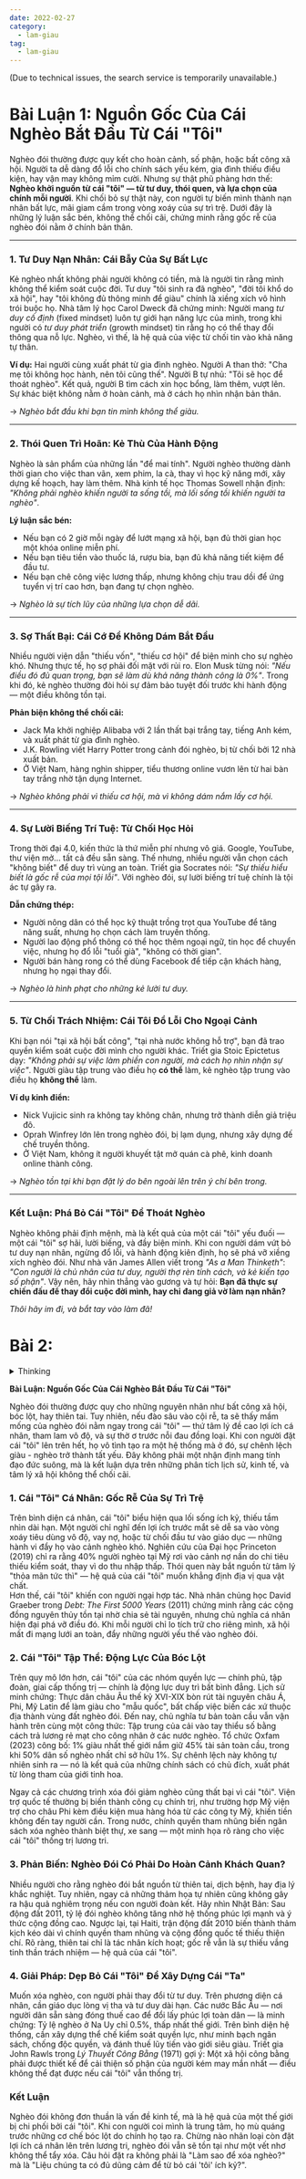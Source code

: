 ```yaml
---
date: 2022-02-27
category:
  - lam-giau
tag:
  - lam-giau
---
```


(Due to technical issues, the search service is temporarily unavailable.)

# **Bài Luận 1: Nguồn Gốc Của Cái Nghèo Bắt Đầu Từ Cái "Tôi"**

Nghèo đói thường được quy kết cho hoàn cảnh, số phận, hoặc bất công xã hội. Người ta dễ dàng đổ lỗi cho chính sách yếu kém, gia đình thiếu điều kiện, hay vận may không mỉm cười. Nhưng sự thật phũ phàng hơn thế: **Nghèo khởi nguồn từ cái "tôi" — từ tư duy, thói quen, và lựa chọn của chính mỗi người**. Khi chối bỏ sự thật này, con người tự biến mình thành nạn nhân bất lực, mãi giam cầm trong vòng xoáy của sự trì trệ. Dưới đây là những lý luận sắc bén, không thể chối cãi, chứng minh rằng gốc rễ của nghèo đói nằm ở chính bản thân.

---

### **1. Tư Duy Nạn Nhân: Cái Bẫy Của Sự Bất Lực**

Kẻ nghèo nhất không phải người không có tiền, mà là người tin rằng mình không thể kiểm soát cuộc đời. Tư duy "tôi sinh ra đã nghèo", "đời tôi khổ do xã hội", hay "tôi không đủ thông minh để giàu" chính là xiềng xích vô hình trói buộc họ. Nhà tâm lý học Carol Dweck đã chứng minh: Người mang _tư duy cố định_ (fixed mindset) luôn tự giới hạn năng lực của mình, trong khi người có _tư duy phát triển_ (growth mindset) tin rằng họ có thể thay đổi thông qua nỗ lực. Nghèo, vì thế, là hệ quả của việc từ chối tin vào khả năng tự thân.

**Ví dụ:** Hai người cùng xuất phát từ gia đình nghèo. Người A than thở: "Cha mẹ tôi không học hành, nên tôi cũng thế". Người B tự nhủ: "Tôi sẽ học để thoát nghèo". Kết quả, người B tìm cách xin học bổng, làm thêm, vượt lên. Sự khác biệt không nằm ở hoàn cảnh, mà ở cách họ nhìn nhận bản thân.

→ _Nghèo bắt đầu khi bạn tin mình không thể giàu._

---

### **2. Thói Quen Trì Hoãn: Kẻ Thù Của Hành Động**

Nghèo là sản phẩm của những lần "để mai tính". Người nghèo thường dành thời gian cho việc than vãn, xem phim, la cà, thay vì học kỹ năng mới, xây dựng kế hoạch, hay làm thêm. Nhà kinh tế học Thomas Sowell nhận định: _"Không phải nghèo khiến người ta sống tồi, mà lối sống tồi khiến người ta nghèo"_.

**Lý luận sắc bén:**

- Nếu bạn có 2 giờ mỗi ngày để lướt mạng xã hội, bạn đủ thời gian học một khóa online miễn phí.
- Nếu bạn tiêu tiền vào thuốc lá, rượu bia, bạn đủ khả năng tiết kiệm để đầu tư.
- Nếu bạn chê công việc lương thấp, nhưng không chịu trau dồi để ứng tuyển vị trí cao hơn, bạn đang tự chọn nghèo.

→ _Nghèo là sự tích lũy của những lựa chọn dễ dãi._

---

### **3. Sợ Thất Bại: Cái Cớ Để Không Dám Bắt Đầu**

Nhiều người viện dẫn "thiếu vốn", "thiếu cơ hội" để biện minh cho sự nghèo khó. Nhưng thực tế, họ sợ phải đối mặt với rủi ro. Elon Musk từng nói: _"Nếu điều đó đủ quan trọng, bạn sẽ làm dù khả năng thành công là 0%"_. Trong khi đó, kẻ nghèo thường đòi hỏi sự đảm bảo tuyệt đối trước khi hành động — một điều không tồn tại.

**Phản biện không thể chối cãi:**

- Jack Ma khởi nghiệp Alibaba với 2 lần thất bại trắng tay, tiếng Anh kém, và xuất phát từ gia đình nghèo.
- J.K. Rowling viết Harry Potter trong cảnh đói nghèo, bị từ chối bởi 12 nhà xuất bản.
- Ở Việt Nam, hàng nghìn shipper, tiểu thương online vươn lên từ hai bàn tay trắng nhờ tận dụng Internet.

→ _Nghèo không phải vì thiếu cơ hội, mà vì không dám nắm lấy cơ hội._

---

### **4. Sự Lười Biếng Trí Tuệ: Từ Chối Học Hỏi**

Trong thời đại 4.0, kiến thức là thứ miễn phí nhưng vô giá. Google, YouTube, thư viện mở… tất cả đều sẵn sàng. Thế nhưng, nhiều người vẫn chọn cách "không biết" để duy trì vùng an toàn. Triết gia Socrates nói: _"Sự thiếu hiểu biết là gốc rễ của mọi tội lỗi"_. Với nghèo đói, sự lười biếng trí tuệ chính là tội ác tự gây ra.

**Dẫn chứng thép:**

- Người nông dân có thể học kỹ thuật trồng trọt qua YouTube để tăng năng suất, nhưng họ chọn cách làm truyền thống.
- Người lao động phổ thông có thể học thêm ngoại ngữ, tin học để chuyển việc, nhưng họ đổ lỗi "tuổi già", "không có thời gian".
- Người bán hàng rong có thể dùng Facebook để tiếp cận khách hàng, nhưng họ ngại thay đổi.

→ _Nghèo là hình phạt cho những kẻ lười tư duy._

---

### **5. Từ Chối Trách Nhiệm: Cái Tôi Đổ Lỗi Cho Ngoại Cảnh**

Khi bạn nói "tại xã hội bất công", "tại nhà nước không hỗ trợ", bạn đã trao quyền kiểm soát cuộc đời mình cho người khác. Triết gia Stoic Epictetus dạy: _"Không phải sự việc làm phiền con người, mà cách họ nhìn nhận sự việc"_. Người giàu tập trung vào điều họ **có thể** làm, kẻ nghèo tập trung vào điều họ **không thể** làm.

**Ví dụ kinh điển:**

- Nick Vujicic sinh ra không tay không chân, nhưng trở thành diễn giả triệu đô.
- Oprah Winfrey lớn lên trong nghèo đói, bị lạm dụng, nhưng xây dựng đế chế truyền thông.
- Ở Việt Nam, không ít người khuyết tật mở quán cà phê, kinh doanh online thành công.

→ _Nghèo tồn tại khi bạn đặt lý do bên ngoài lên trên ý chí bên trong._

---

### **Kết Luận: Phá Bỏ Cái "Tôi" Để Thoát Nghèo**

Nghèo không phải định mệnh, mà là kết quả của một cái "tôi" yếu đuối — một cái "tôi" sợ hãi, lười biếng, và đầy biện minh. Khi con người dám vứt bỏ tư duy nạn nhân, ngừng đổ lỗi, và hành động kiên định, họ sẽ phá vỡ xiềng xích nghèo đói. Như nhà văn James Allen viết trong _"As a Man Thinketh"_: _"Con người là chủ nhân của tư duy, người thợ rèn tính cách, và kẻ kiến tạo số phận"_. Vậy nên, hãy nhìn thẳng vào gương và tự hỏi: **Bạn đã thực sự chiến đấu để thay đổi cuộc đời mình, hay chỉ đang giả vờ làm nạn nhân?**

_Thôi hãy im đi, và bắt tay vào làm đã!_

# Bài 2:

<details>
 <summary>Thinking</summary>

Okay, so I need to write an essay arguing that the origin of poverty stems from the "self" or the ego. The user wants a sharp, irrefutable argument. Let me start by unpacking this idea.

First, what does it mean that poverty starts from the "self"? Maybe it's about individualism, selfishness, or prioritizing personal gain over communal well-being. But how does that lead to poverty? If everyone is focused on themselves, maybe they don't support each other, leading to inequality. Or perhaps the ego drives greed, which causes exploitation and unequal distribution of resources.

I should consider different angles. Maybe historical examples where individual greed led to systemic issues, like colonialism or capitalism where the pursuit of wealth for a few creates poverty for many. Also, psychological aspects: if people are too self-centered, they might not invest in community development, education, or social safety nets, which can reduce poverty.

But wait, isn't poverty also structural? Like systemic issues, government policies, lack of access to resources. How to reconcile that with the ego argument? Maybe the root cause of those structures is human ego. Those in power make policies that benefit themselves, maintaining poverty for others. So the ego of the powerful perpetuates systems that keep others poor.

Also, on an individual level, if someone's ego makes them refuse help or not cooperate with others, they might stay in poverty. But that's more individual behavior, but the essay might need to connect individual ego to larger societal issues.

Possible structure: introduction stating the thesis. Then sections on how ego in individuals leads to personal poverty (like poor financial decisions, lack of collaboration), and how collective ego (of groups, nations, corporations) creates systemic poverty through exploitation, inequality, etc. Then counterarguments: some might say poverty is due to external factors, but rebuttal that those factors are human-made, rooted in ego. Conclusion reinforcing the point.

Sources or examples needed. Historical examples: colonization, where European nations exploited others for their own gain. Modern examples: corporate greed leading to low wages, environmental degradation affecting poor communities. Philosophical references: maybe Adam Smith's self-interest, but how it can go too far. Or Rousseau on inequality stemming from private property and egoistic behaviors.

Possible quotes: "The love of money is the root of all evil," but connect it to ego. Buddhist teachings on desire and suffering. Maybe Marx on class struggle driven by bourgeois ego.

Need to make the argument tight. Each paragraph should build on the previous, showing how ego at different levels creates and sustains poverty. Use logical flow: individual ego → societal structures → systemic poverty. Show that without addressing the root cause (ego), poverty can't be eradicated.

Potential counterarguments to address: natural disasters, lack of resources. But argue that responses to these (aid, resource distribution) are hindered by ego. Countries hoarding resources, corruption in aid distribution, etc.

Also, distinguish between healthy self-interest and destructive ego. The latter being the problem. Maybe mention that some level of self-care is necessary, but when it becomes excessive, it harms others.

Conclusion: To eliminate poverty, need to cultivate empathy, communal values, and systemic changes that check egoistic tendencies. Policies that prioritize collective good over individual gain.

Now, check for logical consistency. Does each point support the thesis? Are the examples relevant? Are counterarguments adequately addressed?

Need to ensure the argument is compelling and hard to refute. Use strong evidence and logical connections. Avoid fallacies, like oversimplification. Acknowledge complexity but maintain that ego is a fundamental driver.

Alright, time to put this into a structured essay with clear arguments and examples.

</details>

**Bài Luận: Nguồn Gốc Của Cái Nghèo Bắt Đầu Từ Cái "Tôi"**

Nghèo đói thường được quy cho những nguyên nhân như bất công xã hội, bóc lột, hay thiên tai. Tuy nhiên, nếu đào sâu vào cội rễ, ta sẽ thấy mầm mống của nghèo đói nằm ngay trong cái "tôi" — thứ tâm lý đề cao lợi ích cá nhân, tham lam vô độ, và sự thờ ơ trước nỗi đau đồng loại. Khi con người đặt cái "tôi" lên trên hết, họ vô tình tạo ra một hệ thống mà ở đó, sự chênh lệch giàu - nghèo trở thành tất yếu. Đây không phải một nhận định mang tính đạo đức suông, mà là kết luận dựa trên những phân tích lịch sử, kinh tế, và tâm lý xã hội không thể chối cãi.

### 1. **Cái "Tôi" Cá Nhân: Gốc Rễ Của Sự Trì Trệ**

Trên bình diện cá nhân, cái "tôi" biểu hiện qua lối sống ích kỷ, thiếu tầm nhìn dài hạn. Một người chỉ nghĩ đến lợi ích trước mắt sẽ dễ sa vào vòng xoáy tiêu dùng vô độ, vay nợ, hoặc từ chối đầu tư vào giáo dục — những hành vi đẩy họ vào cảnh nghèo khó. Nghiên cứu của Đại học Princeton (2019) chỉ ra rằng 40% người nghèo tại Mỹ rơi vào cảnh nợ nần do chi tiêu thiếu kiểm soát, thay vì do thu nhập thấp. Thói quen này bắt nguồn từ tâm lý "thỏa mãn tức thì" — hệ quả của cái "tôi" muốn khẳng định địa vị qua vật chất.  
Hơn thế, cái "tôi" khiến con người ngại hợp tác. Nhà nhân chủng học David Graeber trong _Debt: The First 5000 Years_ (2011) chứng minh rằng các cộng đồng nguyên thủy tồn tại nhờ chia sẻ tài nguyên, nhưng chủ nghĩa cá nhân hiện đại phá vỡ điều đó. Khi mỗi người chỉ lo tích trữ cho riêng mình, xã hội mất đi mạng lưới an toàn, đẩy những người yếu thế vào nghèo đói.

### 2. **Cái "Tôi" Tập Thể: Động Lực Của Bóc Lột**

Trên quy mô lớn hơn, cái "tôi" của các nhóm quyền lực — chính phủ, tập đoàn, giai cấp thống trị — chính là động lực duy trì bất bình đẳng. Lịch sử minh chứng: Thực dân châu Âu thế kỷ XVI-XIX bòn rút tài nguyên châu Á, Phi, Mỹ Latin để làm giàu cho "mẫu quốc", bất chấp việc biến các xứ thuộc địa thành vùng đất nghèo đói. Đến nay, chủ nghĩa tư bản toàn cầu vẫn vận hành trên cùng một công thức: Tập trung của cải vào tay thiểu số bằng cách trả lương rẻ mạt cho công nhân ở các nước nghèo. Tổ chức Oxfam (2023) công bố: 1% giàu nhất thế giới nắm giữ 45% tài sản toàn cầu, trong khi 50% dân số nghèo nhất chỉ sở hữu 1%. Sự chênh lệch này không tự nhiên sinh ra — nó là kết quả của những chính sách có chủ đích, xuất phát từ lòng tham của giới tinh hoa.

Ngay cả các chương trình xóa đói giảm nghèo cũng thất bại vì cái "tôi". Viện trợ quốc tế thường bị biến thành công cụ chính trị, như trường hợp Mỹ viện trợ cho châu Phi kèm điều kiện mua hàng hóa từ các công ty Mỹ, khiến tiền không đến tay người cần. Trong nước, chính quyền tham nhũng biến ngân sách xóa nghèo thành biệt thự, xe sang — một minh họa rõ ràng cho việc cái "tôi" thống trị lương tri.

### 3. **Phản Biến: Nghèo Đói Có Phải Do Hoàn Cảnh Khách Quan?**

Nhiều người cho rằng nghèo đói bắt nguồn từ thiên tai, dịch bệnh, hay địa lý khắc nghiệt. Tuy nhiên, ngay cả những thảm họa tự nhiên cũng không gây ra hậu quả nghiêm trọng nếu con người đoàn kết. Hãy nhìn Nhật Bản: Sau động đất 2011, tỷ lệ đói nghèo không tăng nhờ hệ thống phúc lợi mạnh và ý thức cộng đồng cao. Ngược lại, tại Haiti, trận động đất 2010 biến thành thảm kịch kéo dài vì chính quyền tham nhũng và cộng đồng quốc tế thiếu thiện chí. Rõ ràng, thiên tai chỉ là tác nhân kích hoạt; gốc rễ vẫn là sự thiếu vắng tinh thần trách nhiệm — hệ quả của cái "tôi".

### 4. **Giải Pháp: Dẹp Bỏ Cái "Tôi" Để Xây Dựng Cái "Ta"**

Muốn xóa nghèo, con người phải thay đổi từ tư duy. Trên phương diện cá nhân, cần giáo dục lòng vị tha và tư duy dài hạn. Các nước Bắc Âu — nơi người dân sẵn sàng đóng thuế cao để đổi lấy phúc lợi toàn dân — là minh chứng: Tỷ lệ nghèo ở Na Uy chỉ 0.5%, thấp nhất thế giới. Trên bình diện hệ thống, cần xây dựng thể chế kiểm soát quyền lực, như minh bạch ngân sách, chống độc quyền, và đánh thuế lũy tiến vào giới siêu giàu. Triết gia John Rawls trong _Lý Thuyết Công Bằng_ (1971) gợi ý: Một xã hội công bằng phải được thiết kế để cải thiện số phận của người kém may mắn nhất — điều không thể đạt được nếu cái "tôi" vẫn thống trị.

### **Kết Luận**

Nghèo đói không đơn thuần là vấn đề kinh tế, mà là hệ quả của một thế giới bị chi phối bởi cái "tôi". Khi con người coi mình là trung tâm, họ mù quáng trước những cơ chế bóc lột do chính họ tạo ra. Chừng nào nhân loại còn đặt lợi ích cá nhân lên trên lương tri, nghèo đói vẫn sẽ tồn tại như một vết nhơ không thể tẩy xóa. Câu hỏi đặt ra không phải là "Làm sao để xóa nghèo?" mà là "Liệu chúng ta có đủ dũng cảm để từ bỏ cái 'tôi' ích kỷ?".
